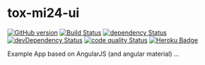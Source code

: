# tox-mi24-ui

[![GitHub version](https://badge.fury.io/gh/dasrick%2Ftox-mi24-ui.svg)](http://badge.fury.io/gh/dasrick%2Ftox-mi24-ui)
[![Build Status](https://img.shields.io/travis/dasrick/tox-mi24-ui.svg)](https://travis-ci.org/dasrick/tox-mi24-ui)
[![dependency Status](https://david-dm.org/dasrick/tox-mi24-ui/status.svg)](https://david-dm.org/dasrick/tox-mi24-ui#info=dependencies)
[![devDependency Status](https://david-dm.org/dasrick/tox-mi24-ui/dev-status.svg)](https://david-dm.org/dasrick/tox-mi24-ui#info=devDependencies)
[![code quality Status](https://img.shields.io/codacy/f018037b3b5e4122b07a3221e5579e97.svg)](https://www.codacy.com/public/dasrick/tox-mi24-ui)
[![Heroku Badge](http://img.shields.io/badge/deployed%20to-Heroku-7056bf.svg)](https://tox-mi24-ui.herokuapp.com)

Example App based on AngularJS (and angular material) ...
